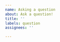```yaml
---
name: Asking a question
about: Ask a question!
title: ''
labels: question
assignees: ''

---
```


<!--
Please first make sure that your question hasn't already been answered on
github, the forum or slack team.

Describe your question in detail and include example code if applicable.
-->

